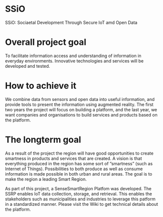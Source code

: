 # SSiO
SSiO: Sociaetal Development Through Secure IoT amd Open Data 

# Overall project goal
To facilitate information access and understanding of information in everyday environments.
Innovative technologies and services will be developed and tested.

# How to achieve it
We combine data from sensors and open data into useful information, and provide tools to present the information using augmented reality.
The first two years the project will focus on building a platform, and the last year, we want companies and organisations to build services and products based on the platform.

# The longterm goal
As a result of the project the region will have good opportunities to create smartness in products and services that are created. A vision is that everything produced in the region has some sort of ”smartness” (such as Internet of Things). Possibilities to both produce as well as consume information is made possible in both urban and rural areas. The goal is to make the region a leading Smart Region.

As part of this project, a SenseSmartRegion Platfom was developed. The SSRP enables IoT data collection, storage, and retrieval. This enables the stakeholders such as municipalities and industries to leverage this patform in a standardized manner. Please visit the Wiki to get technical details about the platform.
